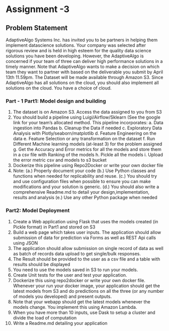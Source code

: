 <h1>Assignment -3</h1>

<h2> Problem Statement </h2>

AdaptiveAlgo Systems Inc. has invited you to be partners in helping them implement datascience solutions. Your company was selected after rigorous review and is held in high esteem for the quality data science solutions you have been developing. However, the AdaptiveAlgo is concerned if your team of three can deliver high performance solutions in a timely manner. Note that AdaptiveAlgo wants to make a decision on which team they want to partner with based on the deliverable you submit by April 13th 11.59pm. The Dataset will be made available through Amazon S3. Since AdaptiveAlgo has all solutions on the cloud, you should also implement all solutions on the cloud. You have a choice of cloud.

<h3> Part - 1 Part1: Model design and building</h3>

1. The dataset is on Amazon S3. Access the data assigned to you from S3
2. You should build a pipeline using Luigi/Airflow/Sklearn (See the google link for your team’s allocated method. This pipeline incorporates:
  a. Data ingestion into Pandas
  b. Cleanup the Data if needed
  c. Exploratory Data Analysis with Plotly/seaborn/matplotlib
  d. Feature Engineering on the data
  e. Feature Selection or any transformation on the dataset
  f. Run Different Machine learning models (at-least 3) for the problem assigned
  g. Get the Accuracy and Error metrics for all the models and store them in a csv file with Ranking of the models
  h. Pickle all the models
  i. Upload the error metric csv and models to s3 bucket
3. Dockerize this pipeline using Repo2Docker or write your own docker file
4. Note:
(a.) Properly document your code
(b.) Use Python classes and functions when needed for replicability and reuse.
(c.) You should try and use configuration files when possible to ensure you can make modifications and your solution is generic.
(d.) You should also write a comprehensive Readme.md to detail your design,implementation, results and analysis
(e.) Use any other Python package when needed


<h3> Part2: Model Deployment </h3>

1. Create a Web application using Flask that uses the models created (in Pickle format) in Part1 and stored on S3
2. Build a web page which takes user inputs. The application should allow submission of data for prediction via Forms as well as REST Api calls using JSON
3. The application should allow submission on single record of data as well as batch of records data upload to get single/bulk responses.
4. The Result should be provided to the user as a csv file and a table with results should be displayed
5. You need to use the models saved in S3 to run your models.
6. Create Unit tests for the user and test your application.
7. Dockerize this using repo2docker or write your own docker file. Whenever your run your docker image, your application should get the latest models from S3 and do predictions on all the three (or any number of models you developed) and present outputs.
8. Note that your webapp should get the latest models whenever the models change. You implement this using Amazon Lambda. 
9. When you have more than 10 inputs, use Dask to setup a cluster and divide the load of computation
10. Write a Readme.md detailing your application
